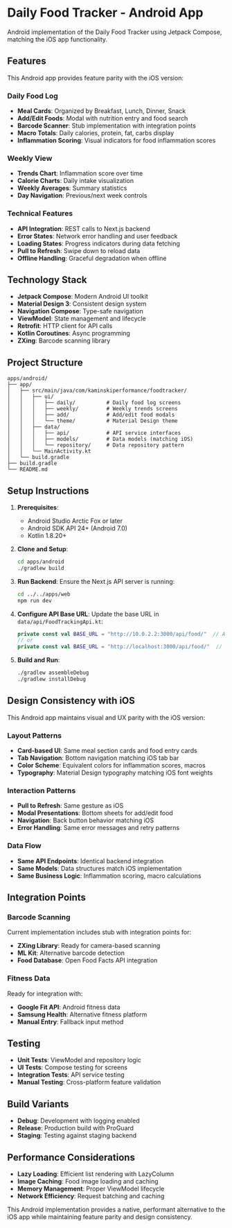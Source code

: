 # Daily Food Tracker - Android App

Android implementation of the Daily Food Tracker using Jetpack Compose, matching the iOS app functionality.

## Features

This Android app provides feature parity with the iOS version:

### Daily Food Log
- **Meal Cards**: Organized by Breakfast, Lunch, Dinner, Snack
- **Add/Edit Foods**: Modal with nutrition entry and food search
- **Barcode Scanner**: Stub implementation with integration points
- **Macro Totals**: Daily calories, protein, fat, carbs display
- **Inflammation Scoring**: Visual indicators for food inflammation scores

### Weekly View  
- **Trends Chart**: Inflammation score over time
- **Calorie Charts**: Daily intake visualization  
- **Weekly Averages**: Summary statistics
- **Day Navigation**: Previous/next week controls

### Technical Features
- **API Integration**: REST calls to Next.js backend
- **Error States**: Network error handling and user feedback
- **Loading States**: Progress indicators during data fetching
- **Pull to Refresh**: Swipe down to reload data
- **Offline Handling**: Graceful degradation when offline

## Technology Stack

- **Jetpack Compose**: Modern Android UI toolkit
- **Material Design 3**: Consistent design system
- **Navigation Compose**: Type-safe navigation
- **ViewModel**: State management and lifecycle
- **Retrofit**: HTTP client for API calls
- **Kotlin Coroutines**: Async programming
- **ZXing**: Barcode scanning library

## Project Structure

```
apps/android/
├── app/
│   ├── src/main/java/com/kaminskiperformance/foodtracker/
│   │   ├── ui/
│   │   │   ├── daily/          # Daily food log screens
│   │   │   ├── weekly/         # Weekly trends screens  
│   │   │   ├── add/            # Add/edit food modals
│   │   │   └── theme/          # Material Design theme
│   │   ├── data/
│   │   │   ├── api/            # API service interfaces
│   │   │   ├── models/         # Data models (matching iOS)
│   │   │   └── repository/     # Data repository pattern
│   │   └── MainActivity.kt
│   └── build.gradle
├── build.gradle
└── README.md
```

## Setup Instructions

1. **Prerequisites**:
   - Android Studio Arctic Fox or later
   - Android SDK API 24+ (Android 7.0)
   - Kotlin 1.8.20+

2. **Clone and Setup**:
   ```bash
   cd apps/android
   ./gradlew build
   ```

3. **Run Backend**: 
   Ensure the Next.js API server is running:
   ```bash
   cd ../../apps/web
   npm run dev
   ```

4. **Configure API Base URL**:
   Update the base URL in `data/api/FoodTrackingApi.kt`:
   ```kotlin
   private const val BASE_URL = "http://10.0.2.2:3000/api/food/"  // Android emulator
   // or
   private const val BASE_URL = "http://localhost:3000/api/food/"  // Physical device
   ```

5. **Build and Run**:
   ```bash
   ./gradlew assembleDebug
   ./gradlew installDebug
   ```

## Design Consistency with iOS

This Android app maintains visual and UX parity with the iOS version:

### Layout Patterns
- **Card-based UI**: Same meal section cards and food entry cards
- **Tab Navigation**: Bottom navigation matching iOS tab bar
- **Color Scheme**: Equivalent colors for inflammation scores, macros
- **Typography**: Material Design typography matching iOS font weights

### Interaction Patterns  
- **Pull to Refresh**: Same gesture as iOS
- **Modal Presentations**: Bottom sheets for add/edit food
- **Navigation**: Back button behavior matching iOS
- **Error Handling**: Same error messages and retry patterns

### Data Flow
- **Same API Endpoints**: Identical backend integration
- **Same Models**: Data structures match iOS implementation
- **Same Business Logic**: Inflammation scoring, macro calculations

## Integration Points

### Barcode Scanning
Current implementation includes stub with integration points for:
- **ZXing Library**: Ready for camera-based scanning
- **ML Kit**: Alternative barcode detection
- **Food Database**: Open Food Facts API integration

### Fitness Data
Ready for integration with:
- **Google Fit API**: Android fitness data
- **Samsung Health**: Alternative fitness platform
- **Manual Entry**: Fallback input method

## Testing

- **Unit Tests**: ViewModel and repository logic
- **UI Tests**: Compose testing for screens
- **Integration Tests**: API service testing
- **Manual Testing**: Cross-platform feature validation

## Build Variants

- **Debug**: Development with logging enabled
- **Release**: Production build with ProGuard
- **Staging**: Testing against staging backend

## Performance Considerations

- **Lazy Loading**: Efficient list rendering with LazyColumn
- **Image Caching**: Food image loading and caching
- **Memory Management**: Proper ViewModel lifecycle
- **Network Efficiency**: Request batching and caching

This Android implementation provides a native, performant alternative to the iOS app while maintaining feature parity and design consistency.